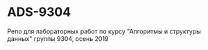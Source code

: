 # ADS-9304
Репо для лабораторных работ по курсу "Алгоритмы и структуры данных" группы 9304, осень 2019
